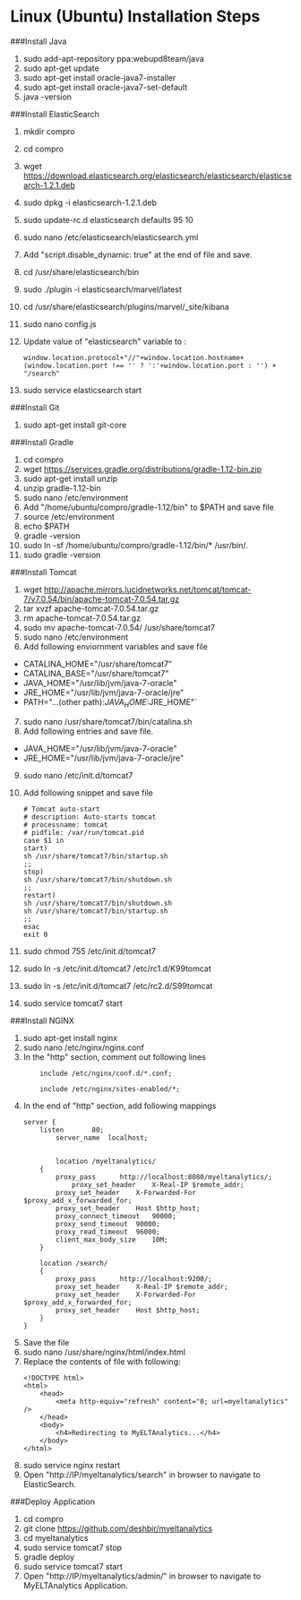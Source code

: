 Linux (Ubuntu) Installation Steps
==================================

###Install Java
1. sudo add-apt-repository ppa:webupd8team/java
2. sudo apt-get update
3. sudo apt-get install oracle-java7-installer        
4. sudo apt-get install oracle-java7-set-default    
5. java -version

###Install ElasticSearch
1. mkdir compro
2. cd compro
3. wget https://download.elasticsearch.org/elasticsearch/elasticsearch/elasticsearch-1.2.1.deb  
4. sudo dpkg -i elasticsearch-1.2.1.deb
5. sudo update-rc.d elasticsearch defaults 95 10
6. sudo nano /etc/elasticsearch/elasticsearch.yml
7. Add "script.disable_dynamic: true" at the end of file and save.  
8. cd /usr/share/elasticsearch/bin    
9. sudo ./plugin -i elasticsearch/marvel/latest    
10. cd /usr/share/elasticsearch/plugins/marvel/_site/kibana
11. sudo nano config.js   
12. Update value of "elasticsearch" variable to :    
	
	```
	window.location.protocol+"//"+window.location.hostname+(window.location.port !== '' ? ':'+window.location.port : '') + "/search"
	```
13. sudo service elasticsearch start  

###Install Git 
1. sudo apt-get install git-core

###Install Gradle
1. cd compro
2. wget https://services.gradle.org/distributions/gradle-1.12-bin.zip
3. sudo apt-get install unzip
4. unzip gradle-1.12-bin
5. sudo nano /etc/environment 
6. Add "/home/ubuntu/compro/gradle-1.12/bin" to $PATH and save file
7. source /etc/environment
8. echo $PATH
9. gradle -version
10. sudo ln -sf /home/ubuntu/compro/gradle-1.12/bin/* /usr/bin/.
11. sudo gradle -version


###Install Tomcat
1. wget http://apache.mirrors.lucidnetworks.net/tomcat/tomcat-7/v7.0.54/bin/apache-tomcat-7.0.54.tar.gz  
2. tar xvzf apache-tomcat-7.0.54.tar.gz
3. rm apache-tomcat-7.0.54.tar.gz
4. sudo mv apache-tomcat-7.0.54/ /usr/share/tomcat7
5. sudo nano /etc/environment
6. Add following enviornment variables and save file
  * CATALINA_HOME="/usr/share/tomcat7"
  * CATALINA_BASE="/usr/share/tomcat7"
  * JAVA_HOME="/usr/lib/jvm/java-7-oracle"
  * JRE_HOME="/usr/lib/jvm/java-7-oracle/jre"
  * PATH="...(other path):$JAVA_HOME:$JRE_HOME"`
7. sudo nano /usr/share/tomcat7/bin/catalina.sh
8. Add following entries and save file.
  * JAVA_HOME="/usr/lib/jvm/java-7-oracle"	   	   
  * JRE_HOME="/usr/lib/jvm/java-7-oracle/jre"
9. sudo nano /etc/init.d/tomcat7
10. Add following snippet and save file  

	```
	# Tomcat auto-start  
	# description: Auto-starts tomcat  
	# processname: tomcat  
	# pidfile: /var/run/tomcat.pid  
	case $1 in  
	start)  
	sh /usr/share/tomcat7/bin/startup.sh  
	;;  
	stop)  
	sh /usr/share/tomcat7/bin/shutdown.sh  
	;;  
	restart)  
	sh /usr/share/tomcat7/bin/shutdown.sh  
	sh /usr/share/tomcat7/bin/startup.sh  
	;;  
	esac  
	exit 0 
	```

11. sudo chmod 755 /etc/init.d/tomcat7  
12. sudo ln -s /etc/init.d/tomcat7 /etc/rc1.d/K99tomcat
13. sudo ln -s /etc/init.d/tomcat7 /etc/rc2.d/S99tomcat
14. sudo service tomcat7 start  

###Install NGINX
1. sudo apt-get install nginx
2. sudo nano /etc/nginx/nginx.conf    
3. In the "http" section, comment out following lines    
	```
        include /etc/nginx/conf.d/*.conf;

        include /etc/nginx/sites-enabled/*;
	```
4. In the end of "http" section, add following mappings  
	```
	server {
        listen       80;
	        server_name  localhost;   
	
	        	
	        location /myeltanalytics/
		{
			proxy_pass		http://localhost:8080/myeltanalytics/;
		        proxy_set_header	X-Real-IP $remote_addr;
			proxy_set_header	X-Forwarded-For $proxy_add_x_forwarded_for;
			proxy_set_header	Host $http_host;
			proxy_connect_timeout	90000;
			proxy_send_timeout	90000;
			proxy_read_timeout	96000;
			client_max_body_size	10M;
		}
		
		location /search/
		{
			proxy_pass		http://localhost:9200/;
			proxy_set_header	X-Real-IP $remote_addr;
			proxy_set_header	X-Forwarded-For $proxy_add_x_forwarded_for;
			proxy_set_header	Host $http_host;
		}
	}
	```
5. Save the file
6. sudo nano /usr/share/nginx/html/index.html
7. Replace the contents of file with following:  
	```
	<!DOCTYPE html>      
	<html>      
		<head>      
			<meta http-equiv="refresh" content="0; url=myeltanalytics" />       
		</head>       
		<body>        
			<h4>Redirecting to MyELTAnalytics...</h4>        
		</body>       
	</html>    
	```
6. sudo service nginx restart
7. Open "http://IP/myeltanalytics/search" in browser to navigate to ElasticSearch.

###Deploy Application
1. cd compro
2. git clone https://github.com/deshbir/myeltanalytics
3. cd myeltanalytics
4. sudo service tomcat7 stop
5. gradle deploy
6. sudo service tomcat7 start  
7. Open "http://IP/myeltanalytics/admin/" in browser to navigate to MyELTAnalytics Application.


